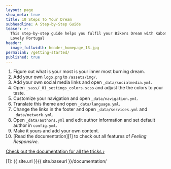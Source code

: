 ```yaml
---
layout: page
show_meta: true
title: 10 Steps To Your Dream
subheadline: A Step-by-Step Guide
teaser: >-
  This step-by-step guide helps you fulfil your Bikers Dream with Kabom in
  Lovely Portugal
header:
  image_fullwidth: header_homepage_13.jpg
permalink: /getting-started/
published: true
---
```

1. Figure out what is your most is your inner most burning dream.
1. Add your own `logo.png` to `/assets/img/`.
1. Add your own social media links and open `_data/socialmedia.yml`.
1. Open `_sass/_01_settings_colors.scss` and adjust the the colors to your taste.
1. Customize your navigation and open `_data/navigation.yml`.
1. Translate this theme and open `_data/language.yml`.
1. Change the links in the footer and open `_data/services.yml` and `_data/network.yml`.
1. Open `_data/authors.yml` and edit author information and set default author in `config.yml`.
1. Make it yours and add your own content.
1. [Read the documentation][1] to check out all features of *Feeling Responsive*.

<a class="radius button small" href="{{ site.url }}{{ site.baseurl }}/documentation/">Check out the documentation for all the tricks ›</a>


 [1]: {{ site.url }}{{ site.baseurl }}/documentation/
